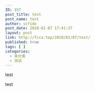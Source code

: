 ```yaml
---
ID: 157
post_title: test
post_name: test
author: scfido
post_date: 2018-01-07 17:41:37
layout: post
link: http://fcca.top/2018/01/07/test/
published: true
tags: [ ]
categories:
  - 未分类
  - 测试
---
```

test

test
